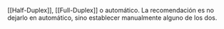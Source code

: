 [[Half-Duplex]], [[Full-Duplex]] o automático. La recomendación es no dejarlo en automático, sino establecer manualmente alguno de los dos.
